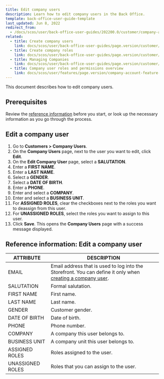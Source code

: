 ```yaml
---
title: Edit company users
description: Learn how to edit company users in the Back Office.
template: back-office-user-guide-template
last_updated: Jun 8, 2022
redirect_from:
  - /docs/scos/user/back-office-user-guides/202200.0/customer/company-account/managing-company-users.html
related:
  - title: Create company users
    link: docs/scos/user/back-office-user-guides/page.version/customer/company-users/create-company-users.html
  - title: Create company roles
    link: docs/scos/user/back-office-user-guides/page.version/customer/company-roles/create-company-roles.html
  - title: Managing Companies
    link: docs/scos/user/back-office-user-guides/page.version/customer/manage-companies.html
  - title: Company user roles and permissions overview
    link: docs/scos/user/features/page.version/company-account-feature-overview/company-user-roles-and-permissions-overview.html
---
```


This document describes how to edit company users.

## Prerequisites

Review the [reference information](#reference-information-edit-a-company-user) before you start, or look up the necessary information as you go through the process.

## Edit a company user

1. Go to **Customers&nbsp;<span aria-label="and then">></span> Company Users**.
2. On the **Company Users** page, next to the user you want to edit, click **Edit**.
3. On the **Edit Company User** page, select a **SALUTATION**.
4. Enter a **FIRST NAME**.
5. Enter a **LAST NAME**.
6. Select a **GENDER**.
7. Select a **DATE OF BIRTH**.
9. Enter a **PHONE**.
10. Enter and select a **COMPANY**.
11. Enter and select a **BUSINESS UNIT**.
12. For **ASSIGNED ROLES**, clear the checkboxes next to the roles you want to deassign from this user.
12. For **UNASSIGNED ROLES**, select the roles you want to assign to this user.
13. Click **Save**.
    This opens the **Company Users** page with a success message displayed.

## Reference information: Edit a company user

| ATTRIBUTE |DESCRIPTION  |
| --- | --- |
| EMAIL | Email address that is used to log into the Storefront. You can define it only when [creating a company user](/docs/scos/user/back-office-user-guides/{{page.version}}/customer/company-users/create-company-users.html). |
| SALUTATION | Formal salutation. |
| FIRST NAME | First name. |
| LAST NAME |  Last name. |
| GENDER | Customer gender. |
| DATE OF BIRTH | Date of birth. |
| PHONE | Phone number. |
| COMPANY  | A company this user belongs to. |
| BUSINESS UNIT | A company unit this user belongs to. |
| ASSIGNED ROLES  | Roles assigned to the user. |
| UNASSIGNED ROLES | Roles that you can assign to the user. |
